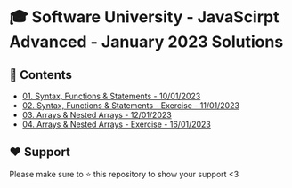 # :mortar_board: Software University - JavaScirpt Advanced - January 2023 Solutions

## :orange_book: Contents

- [01. Syntax, Functions & Statements - 10/01/2023](https://github.com/vassdeniss/software-university-courses/tree/master/js-advanced/01.Syntax)
- [02. Syntax, Functions & Statements - Exercise - 11/01/2023](https://github.com/vassdeniss/software-university-courses/tree/master/js-advanced/02.SyntaxExercise)
- [03. Arrays & Nested Arrays - 12/01/2023](https://github.com/vassdeniss/software-university-courses/tree/master/js-advanced/03.Arrays)
- [04. Arrays & Nested Arrays - Exercise - 16/01/2023](https://github.com/vassdeniss/software-university-courses/tree/master/js-advanced/04.ArraysExercise)

## :heart: Support

Please make sure to :star: this repository to show your support <3
